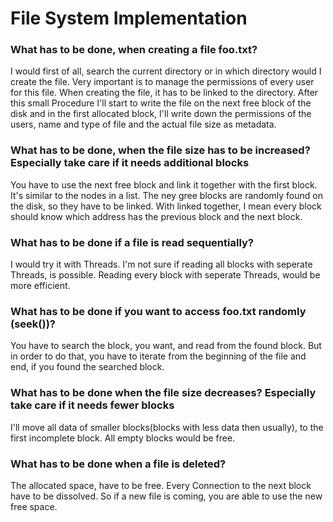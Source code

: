 # File System Implementation

### What has to be done, when creating a file foo.txt?
I would first of all, search the current directory or in which directory would I create the file. Very important is to manage the permissions of every user for this file. When creating the file, it has to be linked to the directory. After this small Procedure I'll start to write the file on the next free block of the disk and in the first allocated block, I'll write down the permissions of the users, name and type of file and the actual file size as metadata.

### What has to be done, when the file size has to be increased? Especially take care if it needs additional blocks

You have to use the next free block and link it together with the first block.
It's similar to the nodes in a list.
The ney gree blocks are randomly found on the disk, so they have to be linked.
With linked together, I mean every block should know which address has the previous block and the next block.

### What has to be done if a file is read sequentially?
I would try it with Threads. I'm not sure if reading all blocks with seperate Threads, is possible.
Reading every block with seperate Threads, would be more efficient.

### What has to be done if you want to access foo.txt randomly (seek())?
You have to search the block, you want, and read from the found block.
But in order to do that, you have to iterate from the beginning of the file and end, if you found the searched block.

### What has to be done when the file size decreases? Especially take care if it needs fewer blocks
I'll move all data of smaller blocks(blocks with less data then usually), to the first incomplete block. All empty blocks would be free.

### What has to be done when a file is deleted?
The allocated space, have to be free.
Every Connection to the next block have to be dissolved.
So if a new file is coming, you are able to use the new free space.
